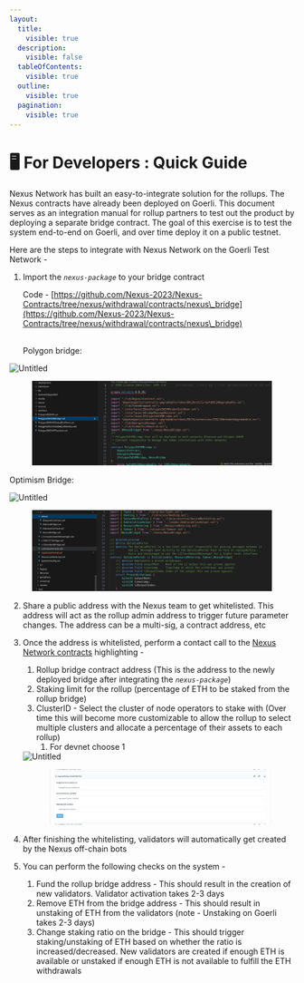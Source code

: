 ```yaml
---
layout:
  title:
    visible: true
  description:
    visible: false
  tableOfContents:
    visible: true
  outline:
    visible: true
  pagination:
    visible: true
---
```


# 🖥 For Developers : Quick Guide

Nexus Network has built an easy-to-integrate solution for the rollups. The Nexus contracts have already been deployed on Goerli. This document serves as an integration manual for rollup partners to test out the product by deploying a separate bridge contract. The goal of this exercise is to test the system end-to-end on Goerli, and over time deploy it on a public testnet.

Here are the steps to integrate with Nexus Network on the Goerli Test Network -

1.  Import the _`nexus-package`_ to your bridge contract

    Code - [https://github.com/Nexus-2023/Nexus-Contracts/tree/nexus/withdrawal/contracts/nexus\_bridge](https://github.com/Nexus-2023/Nexus-Contracts/tree/nexus/withdrawal/contracts/nexus\_bridge)

    \
    Polygon bridge:

<div>

<img src="https://prod-files-secure.s3.us-west-2.amazonaws.com/36d96375-0fd3-48dd-b3d7-8bc71c8663d5/af1be306-ea09-4b0b-bcb0-b3987d3361d0/Untitled.png" alt="Untitled">

 

<figure><img src="../.gitbook/assets/Untitled (3).png" alt=""><figcaption></figcaption></figure>

</div>

&#x20;       Optimism Bridge:

<div>

<img src="https://prod-files-secure.s3.us-west-2.amazonaws.com/36d96375-0fd3-48dd-b3d7-8bc71c8663d5/8b98f318-9750-4efe-b127-ac1faa83cd2d/Untitled.png" alt="Untitled">

 

<figure><img src="../.gitbook/assets/Untitled (4).png" alt=""><figcaption></figcaption></figure>

</div>

2. Share a public address with the Nexus team to get whitelisted. This address will act as the rollup admin address to trigger future parameter changes. The address can be a multi-sig, a contract address, etc
3.  Once the address is whitelisted, perform a contact call to the [Nexus Network contracts](https://goerli.etherscan.io/address/0xd1c788ac548cb467b3c4b14cf1793bca3c1dcbeb#writeProxyContract) highlighting -

    1. Rollup bridge contract address (This is the address to the newly deployed bridge after integrating the _`nexus-package`_)
    2. Staking limit for the rollup (percentage of ETH to be staked from the rollup bridge)
    3. ClusterID - Select the cluster of node operators to stake with (Over time this will become more customizable to allow the rollup to select multiple clusters and allocate a percentage of their assets to each rollup)
       1. For devnet choose 1

    <div>

    <img src="https://prod-files-secure.s3.us-west-2.amazonaws.com/36d96375-0fd3-48dd-b3d7-8bc71c8663d5/6909a792-109c-48de-a52c-bae14fed3865/Untitled.png" alt="Untitled">

     

    <figure><img src="../.gitbook/assets/Untitled (5).png" alt=""><figcaption></figcaption></figure>

    </div>
4. After finishing the whitelisting, validators will automatically get created by the Nexus off-chain bots
5. You can perform the following checks on the system -
   1. Fund the rollup bridge address - This should result in the creation of new validators. Validator activation takes 2-3 days
   2. Remove ETH from the bridge address - This should result in unstaking of ETH from the validators (note - Unstaking on Goerli takes 2-3 days)
   3. Change staking ratio on the bridge - This should trigger staking/unstaking of ETH based on whether the ratio is increased/decreased. New validators are created if enough ETH is available or unstaked if enough ETH is not available to fulfill the ETH withdrawals
